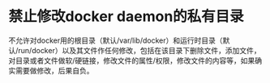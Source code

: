 # 禁止修改docker daemon的私有目录<a name="ZH-CN_TOPIC_0184808206"></a>

不允许对docker用的根目录（默认/var/lib/docker）和运行时目录（默认/run/docker）以及其文件作任何修改，包括在该目录下删除文件，添加文件，对目录或者文件做软/硬链接，修改文件的属性/权限，修改文件的内容等，如果确实需要做修改，后果自负。

